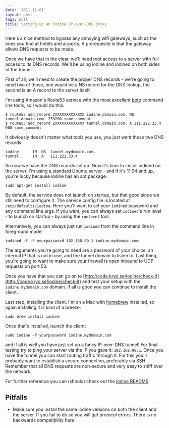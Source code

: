 ```yaml
---
date: '2011-11-01'
layout: post
tags: null
title: Setting up an iodine IP-over-DNS proxy
---
```


Here's a nice method to bypass any annoying wifi gateways, such as the ones
you find at hotels and airports. A prerequisite is that the gateway allows DNS
requests to be made.

Once we have that in the clear, we'll need root access to a server with full
access to its DNS records. We'll be using iodine and iodined on both sides of
the tunnel.

First of all, we'll need to create the proper DNS records - we're going to
need two of those, one would be a NS record for the DNS lookup, the second is
an A record to the server itself.

I'm using Amazon's Route53 service with the most excellent
[boto](https://github.com/boto/boto) command line tools, so I would do this:

    
    $ route53 add_record ZXXXXXXXXXXXXX iodine.domain.com. NS tunnel.domain.com. 259200 some_comment
    $ route53 add_record ZXXXXXXXXXXXXX tunnel.domain.com. A 111.222.33.4 900 some_comment
    

It obviously doesn't matter what tools you use, you just want these two DNS
records:

    
    iodine      IN  NS  tunnel.mydomain.com.
    tunnel      IN  A   111.222.33.4
    

So now we have the DNS records set up. Now it's time to install iodined on the
server. I'm using a standard Ubuntu server - and if it's 11.04 and up, you're
lucky because iodine has an apt package:

    
    sudo apt-get install iodine
    

By default, the service does not launch on startup, but that good since we
still need to configure it. The service config file is located at
`/etc/defaults/iodine`. Here you'll want to set your `iodined` password and
any command line args. If you want, you can always set `iodined`'s run level -
to launch on startup - by using the `runlevel` tool.

Alternatively, you can always just run `iodined` from the command line in
foreground mode:

    
    iodined -f -P yourpassword 192.168.99.1 iodine.mydomain.com
    

The arguments you're going to need are a password of your choice, an internal
IP that is not in use, and the tunnel domain to listen to. Last thing, you're
going to want to make sure your firewall is open inbound to UDP requests on
port 53.

Once you have that you can go on to [http://code.kryo.se/iodine/check-it](http://code.kryo.se/iodine/check-it)
and test your setup with the `iodine.mydomain.com` domain. If all is good you
can continue to install the client.

Last step, installing the client. I'm on a Mac with
[homebrew](http://mxcl.github.com/homebrew/) installed, so again installing it
is kind of a breeze:

    
    sudo brew install iodine
    

Once that's installed, launch the client:

    
    sudo iodine -P yourpassword iodine.mydomain.com
    

and if all is well you have just set up a fancy IP-over-DNS tunnel! For final
testing try to ping your server via the IP you gave it: `192.168.99.1`. Once
you have the tunnel you can start routing traffic through it. For this you'll
probably want to establish a secure connection, preferably via SSH. Remember
that all DNS requests are non-secure and very easy to sniff over the network.

For further reference you can (should) check out the [iodine README](http://code.kryo.se/iodine/README.html).

Pitfalls
--------

  * Make sure you install the same iodine versions on both the client and the server. If you fail to do so you will get protocol errors. There is no backwards compatibility here.